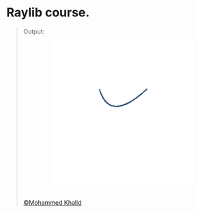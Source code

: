 # Raylib course.

> Output:
> <p align="center">
>   <img src="https://github.com/glULTRA/LearnRaylib/blob/z-Course-Resources/course_res/images/4.gif">
> </p>
> <br>
> <a href="https://github.com/glULTRA" class="btn btn-primary"> &copy;Mohammed Khalid </a>
